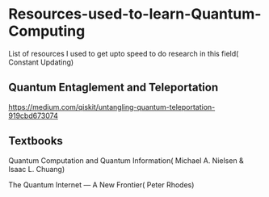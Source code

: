 # Resources-used-to-learn-Quantum-Computing
List of resources I used to get upto speed to do research in this field( Constant Updating)



## Quantum Entaglement and Teleportation
https://medium.com/qiskit/untangling-quantum-teleportation-919cbd673074

## Textbooks
Quantum Computation and Quantum Information( Michael A. Nielsen & Isaac L. Chuang)


The Quantum Internet — A New Frontier( Peter Rhodes)
